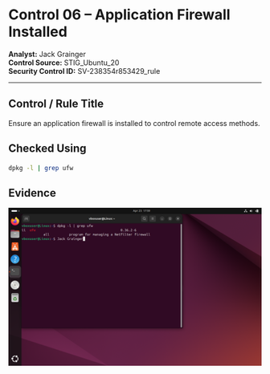 
# Control 06 – Application Firewall Installed

**Analyst:** Jack Grainger  
**Control Source:** STIG_Ubuntu_20  
**Security Control ID:** SV-238354r853429_rule  

---

## Control / Rule Title
Ensure an application firewall is installed to control remote access methods.

## Checked Using
```bash
dpkg -l | grep ufw
```
## Evidence
![Firewall](../docs/screenshots/STIG_Ubuntu_3.0.png)
